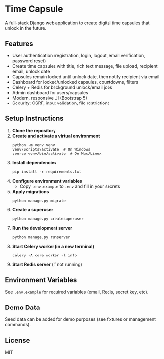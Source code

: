 # Time Capsule

A full-stack Django web application to create digital time capsules that unlock in the future.

## Features
- User authentication (registration, login, logout, email verification, password reset)
- Create time capsules with title, rich text message, file upload, recipient email, unlock date
- Capsules remain locked until unlock date, then notify recipient via email
- Dashboard for locked/unlocked capsules, countdowns, filters
- Celery + Redis for background unlock/email jobs
- Admin dashboard for users/capsules
- Modern, responsive UI (Bootstrap 5)
- Security: CSRF, input validation, file restrictions

## Setup Instructions

1. **Clone the repository**
2. **Create and activate a virtual environment**
   ```
   python -m venv venv
   venv\Scripts\activate  # On Windows
   source venv/bin/activate  # On Mac/Linux
   ```
3. **Install dependencies**
   ```
   pip install -r requirements.txt
   ```
4. **Configure environment variables**
   - Copy `.env.example` to `.env` and fill in your secrets
5. **Apply migrations**
   ```
   python manage.py migrate
   ```
6. **Create a superuser**
   ```
   python manage.py createsuperuser
   ```
7. **Run the development server**
   ```
   python manage.py runserver
   ```
8. **Start Celery worker (in a new terminal)**
   ```
   celery -A core worker -l info
   ```
9. **Start Redis server** (if not running)

## Environment Variables
See `.env.example` for required variables (email, Redis, secret key, etc).

## Demo Data
Seed data can be added for demo purposes (see fixtures or management commands).

## License
MIT 